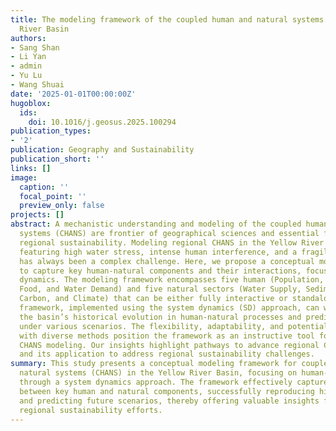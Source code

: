 ```yaml
---
title: The modeling framework of the coupled human and natural systems in the Yellow
  River Basin
authors:
- Sang Shan
- Li Yan
- admin
- Yu Lu
- Wang Shuai
date: '2025-01-01T00:00:00Z'
hugoblox:
  ids:
    doi: 10.1016/j.geosus.2025.100294
publication_types:
- '2'
publication: Geography and Sustainability
publication_short: ''
links: []
image:
  caption: ''
  focal_point: ''
  preview_only: false
projects: []
abstract: A mechanistic understanding and modeling of the coupled human and natural
  systems (CHANS) are frontier of geographical sciences and essential for promoting
  regional sustainability. Modeling regional CHANS in the Yellow River Basin (YRB)
  featuring high water stress, intense human interference, and a fragile ecosystem
  has always been a complex challenge. Here, we propose a conceptual modeling framework
  to capture key human-natural components and their interactions, focusing on human-water
  dynamics. The modeling framework encompasses five human (Population, Economy, Energy,
  Food, and Water Demand) and five natural sectors (Water Supply, Sediment, Land,
  Carbon, and Climate) that can be either fully interactive or standalone. The modeling
  framework, implemented using the system dynamics (SD) approach, can well reproduce
  the basin’s historical evolution in human-natural processes and predict future dynamics
  under various scenarios. The flexibility, adaptability, and potential for integration
  with diverse methods position the framework as an instructive tool for guiding regional
  CHANS modeling. Our insights highlight pathways to advance regional CHANS modeling
  and its application to address regional sustainability challenges.
summary: This study presents a conceptual modeling framework for coupled human and
  natural systems (CHANS) in the Yellow River Basin, focusing on human-water dynamics
  through a system dynamics approach. The framework effectively captures interactions
  between key human and natural components, successfully reproducing historical trends
  and predicting future scenarios, thereby offering valuable insights for enhancing
  regional sustainability efforts.
---
```

